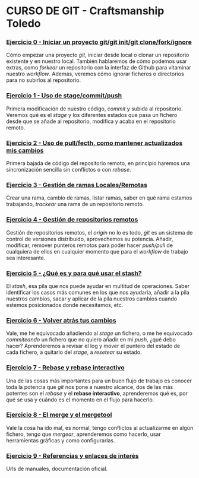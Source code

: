 # CURSO DE GIT - Craftsmanship Toledo


### [Ejercicio 0 - Iniciar un proyecto git/git init/git clone/fork/ignore](ejercicios/zero/cero.md)

Cómo empezar una proyecto *git*, iniciar desde local o clonar un repositorio existente y en nuestro local. También hablaremos de cómo podemos usar extras, como *forkear* un repositorio con la interfaz de Github para vitaminar nuestro *workflow*. Además, veremos cómo ignorar ficheros o directorios para no subirlos al repositorio.

### [Ejercicio 1 - Uso de stage/commit/push](ejercicios/uno/uno.md)

Primera modificación de nuestro código, *commit* y subida al repositorio. Veremos qué es el *stage* y los diferentes estados que pasa un fichero desde que se añade al repositorio, modifica y acaba en el repositorio remoto.

### [Ejercicio 2 - Uso de pull/fecth, como mantener actualizados mis cambios](ejercicios/dos/dos.md)

Primera bajada de código del repositorio remoto, en principio haremos una sincronización sencilla sin conflictos o con *rebase*.

### [Ejercicio 3 - Gestión de ramas Locales/Remotas](ejercicios/tres/tres.md)

Crear una rama, cambio de ramas, listar ramas, saber en qué rama estamos trabajando, *trackear* una rama de un repositorio remoto.

### [Ejercicio 4 - Gestión de repositorios remotos](ejercicios/cuatro/cuatro.md)

Gestión de repositorios remotos, el *origin* no lo es todo, *git* es un sistema de control de versiones distribuido, aprovechemos su potencia. Añadir, modificar, remover punteros remotos para poder hacer *push/pull* de cualquiera de ellos en cualquier momento que para el *workflow* de trabajo sea interesante.

### [Ejercicio 5 - ¿Qué es y para qué usar el stash?](ejercicios/cinco/cinco.md)

El *stash*, esa pila que nos puede ayudar en multitud de operaciones. Saber identificar los casos más comunes en los que nos ayudaría, añadir a la pila nuestros cambios, sacar y aplicar de la pila nuestros cambios cuando estemos posicionados donde necesitamos, etc.

### [Ejercicio 6 - Volver atrás tus cambios](ejercicios/seis/seis.md)

Vale, me he equivocado añadiendo al *stage* un fichero, o me he equivocado *commiteando* un fichero que no quiero añadir en mi *push*, ¿qué debo hacer? Aprenderemos a revisar el log y mover el puntero del estado de cada fichero, a quitarlo del *stage*, a *resetear* su estado.

### [Ejercicio 7 - Rebase y rebase interactivo](ejercicios/siete/siete.md)

Una de las cosas más importantes para un buen flujo de trabajo es conocer toda la potencia que *git* nos pone a nuestro alcance, dos de las más potentes son el *rebase* y el **rebase interactivo**, aprenderemos qué es, por qué se usa y cuándo es el momento en el flujo para hacerlo.

### [Ejercicio 8 - El merge y el mergetool](ejercicios/ocho/ocho.md)

Vale la cosa ha ido mal, es normal, tengo conflictos al actualizarme en algún fichero, tengo que *mergear*, aprenderemos como hacerlo, usar herramientas gráficas y como configurarlas.

### [Ejercicio 9 - Referencias y enlaces de interés](ejercicios/nueve/nueve.md)

Urls de manuales, documentación oficial.
